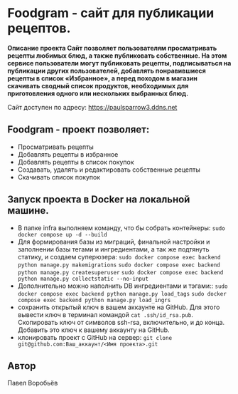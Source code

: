 # Foodgram - сайт для публикации рецептов.

**Описание проекта
Сайт позволяет пользователям просматривать рецепты любимых блюд, а также публиковать собственные. На этом сервисе пользователи могут публиковать рецепты, подписываться на публикации других пользователей, добавлять понравившиеся рецепты в список «Избранное», а перед походом в магазин скачивать сводный список продуктов, необходимых для приготовления одного или нескольких выбранных блюд.**

Сайт доступен по адресу: https://paulsparrow3.ddns.net

## Foodgram - проект позволяет:
+ Просматривать рецепты
+ Добавлять рецепты в избранное
+ Добавлять рецепты в список покупок
+ Создавать, удалять и редактировать собственные рецепты
+ Скачивать список покупок

## Запуск проекта в Docker на локальной машине.
+ В папке infra выполняем команду, что бы собрать контейнеры:
```sudo docker compose up -d --build```
+ Для формирования базы из миграций, финальной настройки и заполнении базы тегами и ингредиентами, а так же подтянуть статику, и создаем суперюзера:
```sudo docker compose exec backend python manage.py makemigrations```
```sudo docker compose exec backend python manage.py createsuperuser```
```sudo docker compose exec backend python manage.py collectstatic --no-input```
+ Дополнительно можно наполнить DB ингредиентами и тэгами::
```sudo docker compose exec backend python manage.py load_tags```
```sudo docker compose exec backend python manage.py load_ingrs```
+ сохранить открытый ключ в вашем аккаунте на GitHub. Для этого вывести ключ в терминал командой ```cat .ssh/id_rsa.pub```. Скопировать ключ от символов ssh-rsa, включительно, и до конца. Добавить это ключ к вашему аккаунту на GitHub.
+ клонировать проект с GitHub на сервер: ```git clone git@github.com:Ваш_аккаунт/<Имя проекта>.git```

## Автор
Павел Воробьёв
